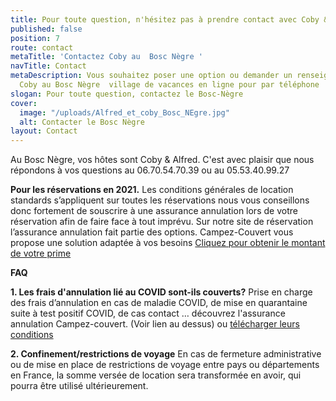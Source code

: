 ```yaml
---
title: Pour toute question, n'hésitez pas à prendre contact avec Coby & Alfred
published: false
position: 7
route: contact
metaTitle: 'Contactez Coby au  Bosc Nègre '
navTitle: Contact
metaDescription: Vous souhaitez poser une option ou demander un renseignement ? Contactez
  Coby au Bosc Nègre  village de vacances en ligne pour par téléphone
slogan: Pour toute question, contactez le Bosc-Nègre
cover:
  image: "/uploads/Alfred_et_coby_Bosc_NEgre.jpg"
  alt: Contacter le Bosc Nègre
layout: Contact
---
```


Au Bosc Nègre, vos hôtes sont Coby & Alfred. C'est avec plaisir que nous répondons à vos questions au 06.70.54.70.39 ou au 05.53.40.99.27 



**Pour les réservations en 2021.**
Les conditions générales de location standards s’appliquent sur toutes les réservations nous vous conseillons donc fortement de souscrire à une assurance annulation lors de votre réservation afin de faire face à tout imprévu.
Sur notre site de réservation l’assurance annulation fait partie des options.
Campez-Couvert vous propose une solution adaptée à vos besoins
[Cliquez pour obtenir le montant de votre prime](https://www.campez-couvert.com/)

**FAQ**  

**1. Les frais d'annulation lié au COVID sont-ils couverts?**
Prise en charge des frais d’annulation en cas de maladie COVID, de mise en quarantaine suite à test positif COVID, de cas contact … découvrez l'assurance annulation Campez-couvert. (Voir lien au dessus) ou [télécharger leurs conditions](https://www.fichier-pdf.fr/2021/02/21/assurance-annulation/) 

**2. Confinement/restrictions de voyage**
En cas de fermeture administrative ou de mise en place de restrictions de voyage entre pays ou départements en France, la somme versée de location sera transformée en avoir, qui pourra être utilisé ultérieurement.





